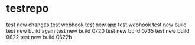 # testrepo
test new changes
test webhook
test new app
test webhook
test new build
test new build again
test new build 0720
test new build 0735
test new build 0622
test new build 0622b
